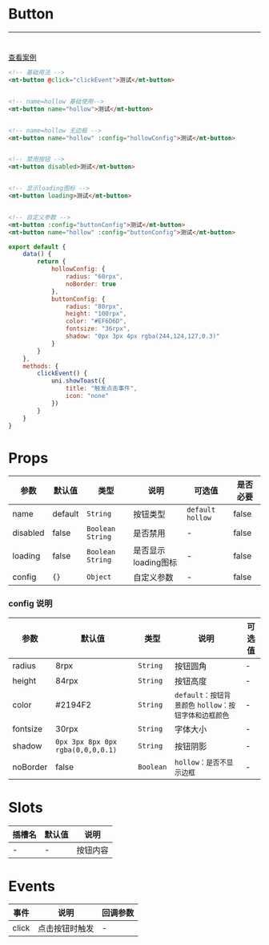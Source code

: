 # Button
***
# 

[查看案例](https://static-363fc8f1-c547-4a87-8d04-6d5ba4035deb.bspapp.com/#/pages/base/button)

```html
<!-- 基础用法 -->
<mt-button @click="clickEvent">测试</mt-button>


<!-- name=hollow 基础使用-->
<mt-button name="hollow">测试</mt-button>


<!-- name=hollow 无边框 -->
<mt-button name="hollow" :config="hollowConfig">测试</mt-button>


<!-- 禁用按钮 -->
<mt-button disabled>测试</mt-button>


<!-- 显示loading图标 -->
<mt-button loading>测试</mt-button>


<!-- 自定义参数 -->
<mt-button :config="buttonConfig">测试</mt-button>
<mt-button name="hollow" :config="buttonConfig">测试</mt-button>
```

```javascript
export default {
    data() {
        return {
            hollowConfig: {
                radius: "60rpx",
                noBorder: true
            },
            buttonConfig: {
                radius: "80rpx",
                height: "100rpx",
                color: "#EF6D6D",
                fontsize: "36rpx",
                shadow: "0px 3px 4px rgba(244,124,127,0.3)"
            }
        }
    },
    methods: {
        clickEvent() {
            uni.showToast({
                title: "触发点击事件",
                icon: "none"
            })
        }
    }
}
```



# Props

| 参数     | 默认值  | 类型                 | 说明              | 可选值          |是否必要 |
| -------- | ------- |--------------------| ----------------- | --------------- |--------------- |
| name     | default | `String`           | 按钮类型          | `default` `hollow` | false|
| disabled | false   | `Boolean` `String` | 是否禁用          | -               | false|
| loading  | false   | `Boolean` `String` | 是否显示loading图标 | -               | false|
| config   | `{}`      | `Object`           | 自定义参数        | -                | false|

### config 说明

| 参数     | 默认值                          | 类型    | 说明                                | 可选值 |
| -------- | ------------------------------- | ------- |-----------------------------------| ------ |
| radius   | 8rpx                            | `String`  | 按钮圆角                              | -      |
| height   | 84rpx                           | `String`  | 按钮高度                              | -      |
| color    | #2194F2                         | `String`  | `default：按钮背景颜色` `hollow：按钮字体和边框颜色` | -      |
| fontsize | 30rpx                           | `String`  | 字体大小                              | -      |
| shadow   | `0px 3px 8px 0px rgba(0,0,0,0.1)` | `String`  | 按钮阴影                              | -      |
| noBorder | false                           | `Boolean` | `hollow：是否不显示边框`                    | -      |

# Slots

| 插槽名 | 默认值 | 说明 |
| ------ | ------ | ---- |
| -      | -      | 按钮内容     |

# Events

| 事件  | 说明           | 回调参数 |
| ----- | -------------- | -------- |
| click | 点击按钮时触发 | -         |
